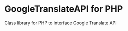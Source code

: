 GoogleTranslateAPI for PHP
==========================

Class library for PHP to interface Google Translate API
